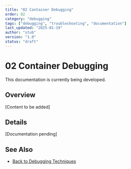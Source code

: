 ```yaml
---
title: "02 Container Debugging"
order: 02
category: "debugging"
tags: ["debugging", "troubleshooting", "documentation"]
last_updated: "2025-01-19"
author: "stub"
version: "1.0"
status: "draft"
---
```


# 02 Container Debugging

This documentation is currently being developed.

## Overview

[Content to be added]

## Details

[Documentation pending]

## See Also

- [Back to Debugging Techniques](./README.md)
